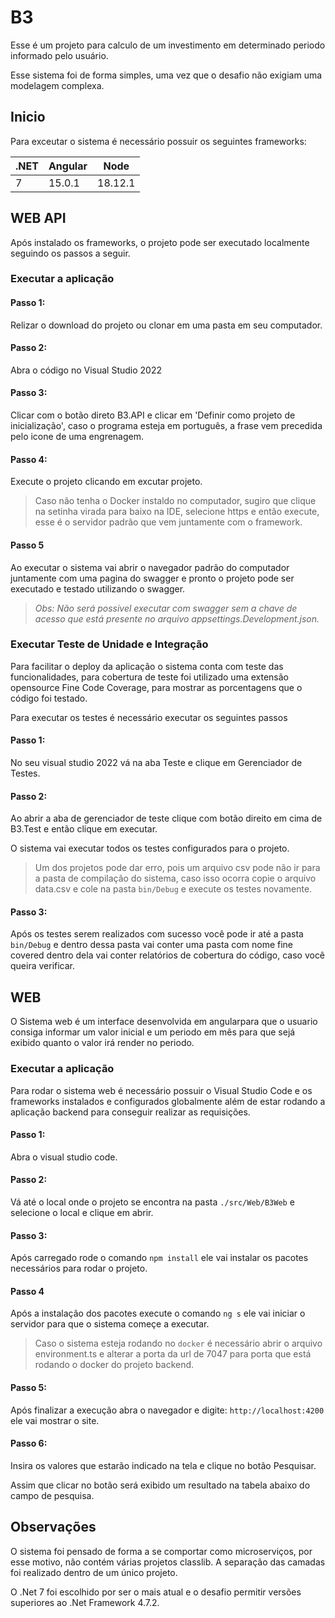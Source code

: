 # B3
  Esse é um projeto para calculo de um investimento em determinado periodo informado pelo usuário.
  
  Esse sistema foi de forma simples, uma vez que o desafio não exigiam uma modelagem complexa.

## Inicio

Para exceutar o sistema é necessário possuir os seguintes frameworks:

|.NET| Angular | Node|
| ------------- | ------------- |-------------|
| 7 | 15.0.1 | 18.12.1|

## WEB API

Após instalado os frameworks, o projeto pode ser executado localmente seguindo os passos a seguir.

### Executar a aplicação

#### Passo 1:

Relizar o download do projeto ou clonar em uma pasta em seu computador.

#### Passo 2:

Abra o código no Visual Studio 2022

#### Passo 3:

Clicar com o botão direto B3.API e clicar em 'Definir como projeto de inicialização', caso o programa esteja em português, a frase vem precedida pelo icone de uma engrenagem.

#### Passo 4:

Execute o projeto clicando em excutar projeto.

  >Caso não tenha o Docker instaldo no computador, sugiro que clique na setinha virada para baixo na IDE, selecione https e então execute, esse é o servidor padrão que vem juntamente com o framework.

#### Passo 5

Ao executar o sistema vai abrir o navegador padrão do computador juntamente com uma pagina do swagger e pronto o projeto pode ser executado e testado utilizando o swagger.

>*Obs: Não será possivel executar com swagger sem a chave de acesso que está presente  no arquivo appsettings.Development.json.*

### Executar Teste de Unidade e Integração

Para facilitar o deploy da aplicação o sistema conta com teste das funcionalidades, para cobertura de teste foi utilizado uma extensão opensource Fine Code Coverage, para mostrar as porcentagens que o código foi testado.

Para executar os testes é necessário executar os seguintes passos

#### Passo 1:

No seu visual studio 2022 vá na aba Teste e clique em Gerenciador de Testes.

#### Passo 2:

Ao abrir a aba de gerenciador de teste clique com botão direito em cima de B3.Test e então clique em executar.

O sistema vai executar todos os testes configurados para o projeto.

>Um dos projetos pode dar erro, pois um arquivo csv pode não ir para a pasta de compilação do sistema, caso isso ocorra copie o arquivo data.csv e cole na pasta `bin/Debug` e execute os testes novamente.

#### Passo 3:

Após os testes serem realizados com sucesso você pode ir até a pasta `bin/Debug` e dentro dessa pasta vai conter uma pasta com nome fine covered dentro dela vai conter relatórios de cobertura do código, caso você queira verificar.

## WEB 

O Sistema web é um interface desenvolvida em angularpara que o usuario consiga informar um valor inicial e um periodo em mês para que sejá exibido quanto o valor irá render no periodo. 

### Executar a aplicação

Para rodar o sistema web é necessário possuir o Visual Studio Code e os frameworks instalados e configurados globalmente além de estar rodando a aplicação backend para conseguir realizar as requisições.

#### Passo 1:

Abra o visual studio code.

#### Passo 2:

Vá até o local onde o projeto se encontra na pasta `./src/Web/B3Web` e selecione o local e clique em abrir.

#### Passo 3:

Após carregado rode o comando `npm install` ele vai instalar os pacotes necessários para rodar o projeto.

#### Passo 4

Após a instalação dos pacotes execute o comando `ng s` ele vai iniciar o servidor para que o sistema começe a executar.

>Caso o sistema esteja rodando no `docker` é necessário abrir o arquivo environment.ts e alterar a porta da url de 7047 para porta que está rodando o docker do projeto backend.

#### Passo 5:

Após finalizar a execução abra o navegador e digite: `http://localhost:4200` ele vai mostrar o site.

#### Passo 6:

Insira os valores que estarão indicado na tela e clique no botão Pesquisar. 

Assim que clicar no botão será exibido um resultado na tabela abaixo do campo de pesquisa.

## Observações

O sistema foi pensado de forma a se comportar como microserviços, por esse motivo, não contém várias projetos classlib.
A separação das camadas foi realizado dentro de um único projeto.

O .Net 7 foi escolhido por ser o mais atual e o desafio permitir versões superiores ao .Net Framework 4.7.2.

